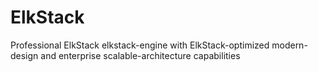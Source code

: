 # ElkStack
Professional ElkStack elkstack-engine with ElkStack-optimized modern-design and enterprise scalable-architecture capabilities
